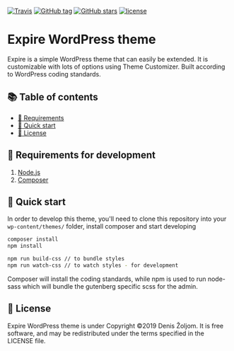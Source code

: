 
[![Travis](https://img.shields.io/travis/dingo-d/expire.svg?style=for-the-badge)](https://github.com/dingo-d/expire)
[![GitHub tag](https://img.shields.io/github/tag/dingo-d/expire.svg?style=for-the-badge)](https://github.com/dingo-d/expire)
[![GitHub stars](https://img.shields.io/github/stars/dingo-d/expire.svg?style=for-the-badge&label=Stars)](https://github.com/dingo-d/expire/)
[![license](https://img.shields.io/github/license/dingo-d/expire.svg?style=for-the-badge)](https://github.com/dingo-d/expire)

# Expire WordPress theme

Expire is a simple WordPress theme that can easily be extended. It is customizable with lots of options using Theme Customizer. Built according to WordPress coding standards.

## :books: Table of contents
- [:school_satchel: Requirements](#school_satchel-requirements)
- [:rocket: Quick start](#rocket-quick-start)
- [:scroll: License](#scroll-license)

## :school_satchel: Requirements for development

1. [Node.js](https://nodejs.org/en/)
2. [Composer](https://getcomposer.org/)

## :rocket: Quick start

In order to develop this theme, you'll need to clone this repository into your `wp-content/themes/` folder, install composer and start developing

``` bash
composer install
npm install

npm run build-css // to bundle styles
npm run watch-css // to watch styles - for development
```

Composer will install the coding standards, while npm is used to run node-sass which will bundle the gutenberg specific scss for the admin.

## :scroll: License

Expire WordPress theme is under Copyright ©2019 Denis Žoljom. It is free software, and may be redistributed under the terms specified in the LICENSE file.
